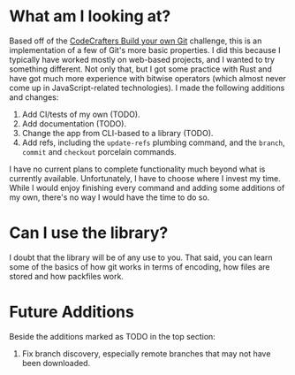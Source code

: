 # What am I looking at?

Based off of the [CodeCrafters Build your own Git](https://app.codecrafters.io/courses/git/overview) challenge, this is an implementation of a few of Git's more basic properties. I did this because I typically have worked mostly on web-based projects, and I wanted to try something different. Not only that, but I got some practice with Rust and have got much more experience with bitwise operators (which almost never come up in JavaScript-related technologies). I made the following additions and changes:

1. Add CI/tests of my own (TODO).
1. Add documentation (TODO).
1. Change the app from CLI-based to a library (TODO).
1. Add refs, including the `update-refs` plumbing command, and the `branch`, `commit` and `checkout` porcelain commands.

I have no current plans to complete functionality much beyond what is currently available. Unfortunately, I have to choose where I invest my time. While I would enjoy finishing every command and adding some additions of my own, there's no way I would have the time to do so.

# Can I use the library?

I doubt that the library will be of any use to you. That said, you can learn some of the basics of how git works in terms of encoding, how files are stored and how packfiles work.

# Future Additions

Beside the additions marked as TODO in the top section:

1. Fix branch discovery, especially remote branches that may not have been downloaded.
